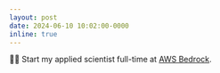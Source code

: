 ```yaml
---
layout: post
date: 2024-06-10 10:02:00-0000
inline: true
---
```


👩‍💻 Start my applied scientist full-time at [AWS Bedrock](https://aws.amazon.com/bedrock/).